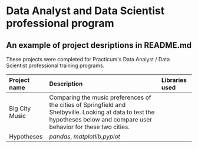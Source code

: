 # Data Analyst and Data Scientist professional program

## An example of project desriptions in README.md

These projects were completed for Practicum's Data Analyst / Data Scientist professional training programs.

| Project name | Description | Libraries used | 
| :---------------------- | :---------------------- | :---------------------- |
| Big City Music | Comparing the music preferences of the cities of Springfield and Shelbyville. Looking at data to test the hypotheses below and compare user behavior for these two cities.
Hypotheses | *pandas*, *matplotlib.pyplot* |
